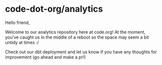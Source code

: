 # code-dot-org/analytics

Hello friend,

Welcome to our analytics repository here at code.org! At the moment, you've caught us in the middle of a reboot so the space may seem a bit untidy at times :/ 

Check out our dbt deployment and let us know if you have any thoughts for improvement (go ahead and make a pr!)
